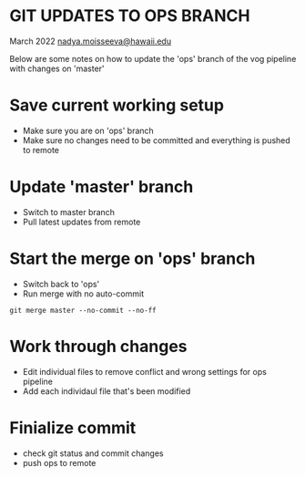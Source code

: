 # GIT UPDATES TO OPS BRANCH

March 2022
nadya.moisseeva@hawaii.edu

Below are some notes on how to update the 'ops' branch of the vog pipeline with changes on 'master'

# Save current working setup
- Make sure you are on 'ops' branch 
- Make sure no changes need to be committed and everything is pushed to remote

# Update 'master' branch
- Switch to master branch
- Pull latest updates from remote

# Start the merge on 'ops' branch
- Switch back to 'ops'
- Run merge with no auto-commit
```
git merge master --no-commit --no-ff
```

# Work through changes
- Edit individual files to remove conflict and wrong settings for ops pipeline
- Add each individaul file that's been modified

# Finialize commit
- check git status and commit changes
- push ops to remote



